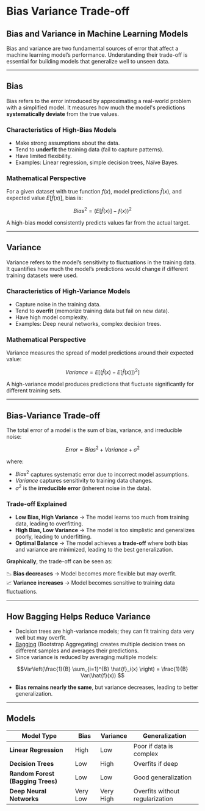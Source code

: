 # Bias Variance Trade-off

## Bias and Variance in Machine Learning Models

Bias and variance are two fundamental sources of error that affect a machine learning model’s performance. Understanding their trade-off is essential for building models that generalize well to unseen data.

---

## Bias

Bias refers to the error introduced by approximating a real-world problem with a simplified model. It measures how much the model's predictions **systematically deviate** from the true values.

### Characteristics of High-Bias Models

- Make strong assumptions about the data.
- Tend to **underfit** the training data (fail to capture patterns).
- Have limited flexibility.
- Examples: Linear regression, simple decision trees, Naïve Bayes.

### Mathematical Perspective

For a given dataset with true function $f(x)$, model predictions $\hat{f}(x)$, and expected value $E[\hat{f}(x)]$, bias is:

$$Bias^2 = \left( E[\hat{f}(x)] - f(x) \right)^2$$

A high-bias model consistently predicts values far from the actual target.

---

## Variance

Variance refers to the model’s sensitivity to fluctuations in the training data. It quantifies how much the model’s predictions would change if different training datasets were used.

### Characteristics of High-Variance Models

- Capture noise in the training data.
- Tend to **overfit** (memorize training data but fail on new data).
- Have high model complexity.
- Examples: Deep neural networks, complex decision trees.

### Mathematical Perspective

Variance measures the spread of model predictions around their expected value:

$$Variance = E\left[\left( \hat{f}(x) - E[\hat{f}(x)] \right)^2\right]$$

A high-variance model produces predictions that fluctuate significantly for different training sets.

---

## Bias-Variance Trade-off

The total error of a model is the sum of bias, variance, and irreducible noise:

$$Error = Bias^2 + Variance + \sigma^2$$

where:

- $Bias^2$ captures systematic error due to incorrect model assumptions.
- $Variance$ captures sensitivity to training data changes.
- $\sigma^2$ is the **irreducible error** (inherent noise in the data).

### Trade-off Explained

- **Low Bias, High Variance** → The model learns too much from training data, leading to overfitting.
- **High Bias, Low Variance** → The model is too simplistic and generalizes poorly, leading to underfitting.
- **Optimal Balance** → The model achieves a **trade-off** where both bias and variance are minimized, leading to the best generalization.

**Graphically**, the trade-off can be seen as:

📉 **Bias decreases** → Model becomes more flexible but may overfit.  
📈 **Variance increases** → Model becomes sensitive to training data fluctuations.

---

## How Bagging Helps Reduce Variance

- Decision trees are high-variance models; they can fit training data very well but may overfit.
- [Bagging](9.%20VU%20BDA%20Random%20Forest.md#Bagging) (Bootstrap Aggregating) creates multiple decision trees on different samples and averages their predictions.
- Since variance is reduced by averaging multiple models:

$$Var\left(\frac{1}{B} \sum_{i=1}^{B} \hat{f}_i(x) \right) = \frac{1}{B} Var(\hat{f}(x))
$$
- **Bias remains nearly the same**, but variance decreases, leading to better generalization.

---

## Models

|Model Type|Bias|Variance|Generalization|
|---|---|---|---|
|**Linear Regression**|High|Low|Poor if data is complex|
|**Decision Trees**|Low|High|Overfits if deep|
|**Random Forest (Bagging Trees)**|Low|Low|Good generalization|
|**Deep Neural Networks**|Very Low|Very High|Overfits without regularization|

